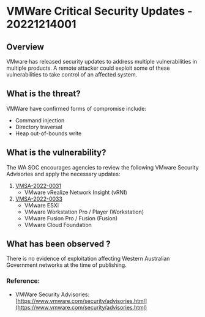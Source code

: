 # VMWare Critical Security Updates - 20221214001

## Overview
VMware has released security updates to address multiple vulnerabilities in multiple products. A remote attacker could exploit some of these vulnerabilities to take control of an affected system.

## What is the threat?
VMWare have confirmed forms of compromise include:
* Command injection
* Directory traversal
* Heap out-of-bounds write

## What is the vulnerability?
The WA SOC encourages agencies to review the following VMware Security Advisories and apply the necessary updates:
1. [VMSA-2022-0031](https://www.vmware.com/security/advisories/VMSA-2022-0031.html)
   - VMware vRealize Network Insight (vRNI)
2. [VMSA-2022-0033](https://www.vmware.com/security/advisories/VMSA-2022-0033.html)
   - VMware ESXi
   - VMware Workstation Pro / Player (Workstation)
   - VMware Fusion Pro / Fusion (Fusion)
   - VMware Cloud Foundation

## What has been observed ?
There is no evidence of exploitation affecting Western Australian Government networks at the time of publishing.

### Reference:
* VMWare Security Advisories: [https://www.vmware.com/security/advisories.html](https://www.vmware.com/security/advisories.html)